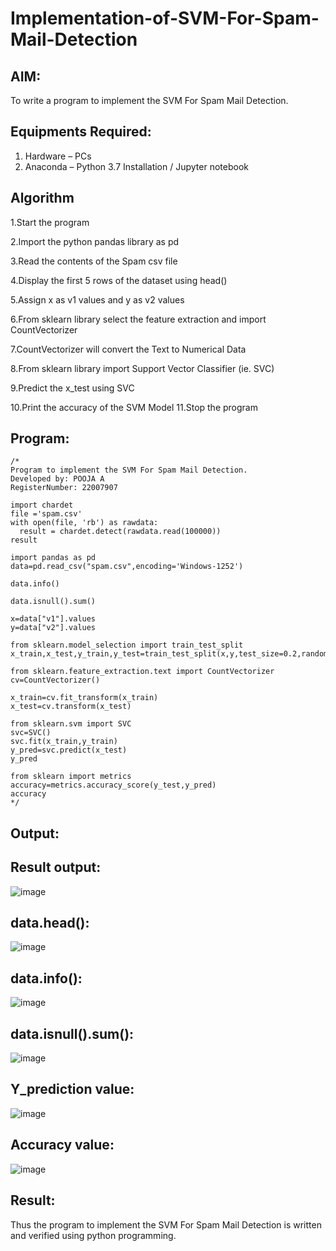 # Implementation-of-SVM-For-Spam-Mail-Detection

## AIM:
To write a program to implement the SVM For Spam Mail Detection.

## Equipments Required:
1. Hardware – PCs
2. Anaconda – Python 3.7 Installation / Jupyter notebook

## Algorithm
1.Start the program

2.Import the python pandas library as pd

3.Read the contents of the Spam csv file

4.Display the first 5 rows of the dataset using head()

5.Assign x as v1 values and y as v2 values

6.From sklearn library select the feature extraction and import CountVectorizer

7.CountVectorizer will convert the Text to Numerical Data

8.From sklearn library import Support Vector Classifier (ie. SVC)

9.Predict the x_test using SVC

10.Print the accuracy of the SVM Model 11.Stop the program
 
## Program:
```
/*
Program to implement the SVM For Spam Mail Detection.
Developed by: POOJA A
RegisterNumber: 22007907

import chardet
file ='spam.csv'
with open(file, 'rb') as rawdata:
  result = chardet.detect(rawdata.read(100000))
result

import pandas as pd
data=pd.read_csv("spam.csv",encoding='Windows-1252')

data.info()

data.isnull().sum()

x=data["v1"].values
y=data["v2"].values

from sklearn.model_selection import train_test_split
x_train,x_test,y_train,y_test=train_test_split(x,y,test_size=0.2,random_state=0)

from sklearn.feature_extraction.text import CountVectorizer
cv=CountVectorizer()

x_train=cv.fit_transform(x_train)
x_test=cv.transform(x_test)

from sklearn.svm import SVC
svc=SVC()
svc.fit(x_train,y_train)
y_pred=svc.predict(x_test)
y_pred

from sklearn import metrics
accuracy=metrics.accuracy_score(y_test,y_pred)
accuracy
*/
```

## Output:
## Result output:
![image](https://github.com/poojaanbu0/Implementation-of-SVM-For-Spam-Mail-Detection/assets/119390329/2f866800-1f17-4c3f-8f58-2e033c634ff6)

## data.head():
![image](https://github.com/poojaanbu0/Implementation-of-SVM-For-Spam-Mail-Detection/assets/119390329/5b8c8297-761a-45fb-8ad0-d741d778e31c)

## data.info():
![image](https://github.com/poojaanbu0/Implementation-of-SVM-For-Spam-Mail-Detection/assets/119390329/141463f7-0efe-4486-baaa-bc3533a73082)

## data.isnull().sum():
![image](https://github.com/poojaanbu0/Implementation-of-SVM-For-Spam-Mail-Detection/assets/119390329/fcb554c6-1daa-4087-8b5a-7fac6da35ef8)

## Y_prediction value:
![image](https://github.com/poojaanbu0/Implementation-of-SVM-For-Spam-Mail-Detection/assets/119390329/704791b0-3025-4400-8a4b-4ec2d13e3bd8)

## Accuracy value:
![image](https://github.com/poojaanbu0/Implementation-of-SVM-For-Spam-Mail-Detection/assets/119390329/41df94b7-250e-4ebf-8e8f-5da36f62fd61)

## Result:
Thus the program to implement the SVM For Spam Mail Detection is written and verified using python programming.
